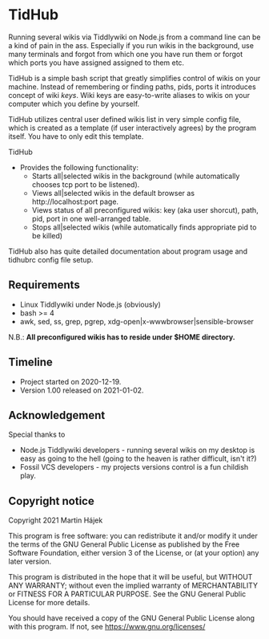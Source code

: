 # TidHub

Running several wikis via Tiddlywiki on Node.js from a command line can be a kind of pain in the ass. Especially if you run wikis in the background, use many terminals and forgot from which one you have run them or forgot which ports you have assigned assigned to them etc.

TidHub is a simple bash script that greatly simplifies control of wikis on your machine. Instead of remembering or finding paths, pids, ports it introduces concept of wiki *keys*. Wiki keys are easy-to-write aliases to wikis on your computer which you define by yourself.

TidHub utilizes central user defined wikis list in very simple config file, which is created as a template (if user interactively agrees) by the program itself. You have to only edit this template.

TidHub

* Provides the following functionality:
	* Starts all|selected wikis in the background (while automatically chooses tcp port to be listened).
	* Views all|selected wikis in the default browser as http://localhost:port page.
	* Views status of all preconfigured wikis: key (aka user shorcut), path, pid, port in one well-arranged table.
	* Stops all|selected wikis (while automatically finds appropriate pid to be killed)

TidHub also has quite detailed documentation about program usage and tidhubrc config file setup.

## Requirements

* Linux
Tiddlywiki under Node.js (obviously)
* bash >= 4
* awk, sed, ss, grep, pgrep, xdg-open|x-wwwbrowser|sensible-browser

N.B.: **All preconfigured wikis has to reside under $HOME directory.**

## Timeline

* Project started on 2020-12-19.
* Version 1.00 released on 2021-01-02.

## Acknowledgement

Special thanks to

* Node.js Tiddlywiki developers - running several wikis on my desktop is easy as going to the hell (going to the heaven is rather difficult, isn't it?)
* Fossil VCS developers - my projects versions control is a fun childish play.

## Copyright notice

Copyright 2021 Martin Hájek <marhaj at gmx.com>

This program is free software: you can redistribute it and/or modify it under the terms of the GNU General Public License as published by the Free Software Foundation, either version 3 of the License, or (at your option) any later version.

This program is distributed in the hope that it will be useful, but WITHOUT ANY WARRANTY; without even the implied warranty of MERCHANTABILITY or FITNESS FOR A PARTICULAR PURPOSE.  See the GNU General Public License for more details.

You should have received a copy of the GNU General Public License along with this program.  If not, see <https://www.gnu.org/licenses/>

